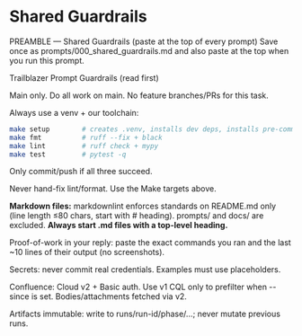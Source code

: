 # Shared Guardrails

PREAMBLE — Shared Guardrails (paste at the top of every prompt)
Save once as prompts/000_shared_guardrails.md and also paste at the top when
you run this prompt.

Trailblazer Prompt Guardrails (read first)

Main only. Do all work on main. No feature branches/PRs for this task.

Always use a venv + our toolchain:

```bash
make setup        # creates .venv, installs dev deps, installs pre-commit
make fmt          # ruff --fix + black
make lint         # ruff check + mypy
make test         # pytest -q
```
Only commit/push if all three succeed.

Never hand-fix lint/format. Use the Make targets above.

**Markdown files:** markdownlint enforces standards on README.md only (line
length ≤80 chars, start with # heading). prompts/ and docs/ are excluded.
**Always start .md files with a top-level heading.**

Proof-of-work in your reply: paste the exact commands you ran and the last
~10 lines of their output (no screenshots).

Secrets: never commit real credentials. Examples must use placeholders.

Confluence: Cloud v2 + Basic auth. Use v1 CQL only to prefilter when --since
is set. Bodies/attachments fetched via v2.

Artifacts immutable: write to runs/run-id/phase/…; never mutate previous runs.
